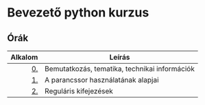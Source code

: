 # Bevezető python kurzus

## Órák

| Alkalom | Leírás |
|--------:|--------|
| [0.](https://github.com/mittelholcz/python2019/blob/master/00.intro/) | Bemutatkozás, tematika, technikai információk |
| [1.](https://github.com/mittelholcz/python2019/blob/master/01.shell/) | A parancssor használatának alapjai |
| [2.](https://github.com/mittelholcz/python2019/blob/master/02.regex/) | Reguláris kifejezések |
